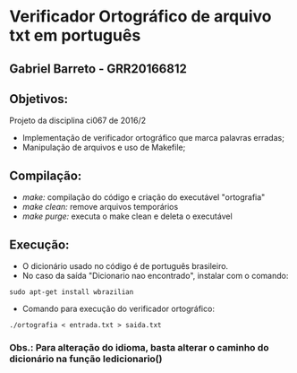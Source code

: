 # Verificador Ortográfico de arquivo txt em português

## Gabriel Barreto - GRR20166812

## Objetivos:
Projeto da disciplina ci067 de 2016/2
- Implementação de verificador ortográfico que marca palavras erradas;
- Manipulação de arquivos e uso de Makefile;

## Compilação:
- *make:* compilação do código e criação do executável "ortografia"
- *make clean:* remove arquivos temporários
- *make purge:* executa o make clean e deleta o executável

## Execução:
- O dicionário usado no código é de português brasileiro.
- No caso da saída "Dicionario nao encontrado", instalar com o comando:
```
sudo apt-get install wbrazilian
``` 
- Comando para execução do verificador ortográfico:
```
./ortografia < entrada.txt > saida.txt
``` 
 
### Obs.: Para alteração do idioma, basta alterar o caminho do dicionário na função ledicionario()
